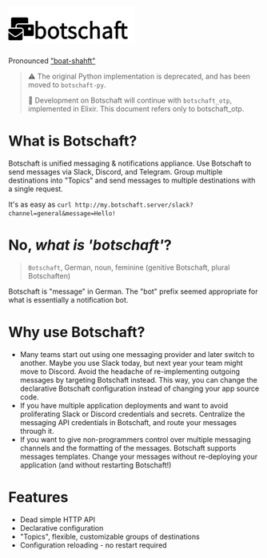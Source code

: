 # ![logo](docs/logo.png)

Pronounced ["boat-shahft"](https://forvo.com/word/botschaft/)

> :warning: The original Python implementation is deprecated, and has been moved to `botschaft-py`.
>
> :construction: Development on Botschaft will continue with `botschaft_otp`, implemented in Elixir. This document refers only to botschaft_otp.

# What is Botschaft?

Botschaft is unified messaging & notifications appliance. Use Botschaft to send messages via Slack, Discord, and Telegram. Group multiple destinations into "Topics" and send messages to multiple destinations with a single request.

It's as easy as `curl http://my.botschaft.server/slack?channel=general&message=Hello!`

# No, _what is 'botschaft'_?

> `Botschaft`, German, noun, feminine (genitive Botschaft, plural Botschaften)

Botschaft is "message" in German. The "bot" prefix seemed appropriate for what is essentially a notification bot.

# Why use Botschaft?

- Many teams start out using one messaging provider and later switch to another. Maybe you use Slack today, but next year your team might move to Discord. Avoid the headache of re-implementing outgoing messages by targeting Botschaft instead. This way, you can change the declarative Botschaft configuration instead of changing your app source code.
- If you have multiple application deployments and want to avoid proliferating Slack or Discord credentials and secrets. Centralize the messaging API credentials in Botschaft, and route your messages through it.
- If you want to give non-programmers control over multiple messaging channels and the formatting of the messages. Botschaft supports messages templates. Change your messages without re-deploying your application (and without restarting Botschaft!)

# Features

- Dead simple HTTP API
- Declarative configuration
- "Topics", flexible, customizable groups of destinations
- Configuration reloading - no restart required
